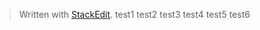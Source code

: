 


> Written with [StackEdit](https://stackedit.io/).
> test1
> test2
> test3
> test4
> test5
> test6
<!--stackedit_data:
eyJoaXN0b3J5IjpbLTE1Mjc0ODg5NSwtMzc4NzM0MzAxLC0yMD
Q2NDI0OTIzXX0=
-->